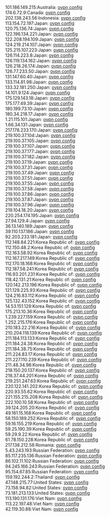 101.186.149.215:Australia: [ovpn config](vpn/101_186_149_215.ovpn)  
174.6.72.9:Canada: [ovpn config](vpn/174_6_72_9.ovpn)  
202.138.243.56:Indonesia: [ovpn config](vpn/202_138_243_56.ovpn)  
113.154.72.197:Japan: [ovpn config](vpn/113_154_72_197.ovpn)  
120.75.136.74:Japan: [ovpn config](vpn/120_75_136_74.ovpn)  
122.196.134.221:Japan: [ovpn config](vpn/122_196_134_221.ovpn)  
122.208.194.109:Japan: [ovpn config](vpn/122_208_194_109.ovpn)  
124.219.214.107:Japan: [ovpn config](vpn/124_219_214_107.ovpn)  
125.215.107.223:Japan: [ovpn config](vpn/125_215_107_223.ovpn)  
126.114.223.8:Japan: [ovpn config](vpn/126_114_223_8.ovpn)  
126.119.134.162:Japan: [ovpn config](vpn/126_119_134_162.ovpn)  
126.218.26.174:Japan: [ovpn config](vpn/126_218_26_174.ovpn)  
126.77.233.50:Japan: [ovpn config](vpn/126_77_233_50.ovpn)  
131.147.60.40:Japan: [ovpn config](vpn/131_147_60_40.ovpn)  
133.114.81.98:Japan: [ovpn config](vpn/133_114_81_98.ovpn)  
133.32.181.250:Japan: [ovpn config](vpn/133_32_181_250.ovpn)  
14.101.9.124:Japan: [ovpn config](vpn/14_101_9_124.ovpn)  
175.129.143.18:Japan: [ovpn config](vpn/175_129_143_18.ovpn)  
175.177.49.39:Japan: [ovpn config](vpn/175_177_49_39.ovpn)  
180.199.73.10:Japan: [ovpn config](vpn/180_199_73_10.ovpn)  
180.34.218.17:Japan: [ovpn config](vpn/180_34_218_17.ovpn)  
1.21.115.101:Japan: [ovpn config](vpn/1_21_115_101.ovpn)  
1.66.34.131:Japan: [ovpn config](vpn/1_66_34_131.ovpn)  
217.178.233.170:Japan: [ovpn config](vpn/217_178_233_170.ovpn)  
219.100.37.104:Japan: [ovpn config](vpn/219_100_37_104.ovpn)  
219.100.37.105:Japan: [ovpn config](vpn/219_100_37_105.ovpn)  
219.100.37.107:Japan: [ovpn config](vpn/219_100_37_107.ovpn)  
219.100.37.177:Japan: [ovpn config](vpn/219_100_37_177.ovpn)  
219.100.37.182:Japan: [ovpn config](vpn/219_100_37_182.ovpn)  
219.100.37.19:Japan: [ovpn config](vpn/219_100_37_19.ovpn)  
219.100.37.31:Japan: [ovpn config](vpn/219_100_37_31.ovpn)  
219.100.37.49:Japan: [ovpn config](vpn/219_100_37_49.ovpn)  
219.100.37.51:Japan: [ovpn config](vpn/219_100_37_51.ovpn)  
219.100.37.55:Japan: [ovpn config](vpn/219_100_37_55.ovpn)  
219.100.37.58:Japan: [ovpn config](vpn/219_100_37_58.ovpn)  
219.100.37.86:Japan: [ovpn config](vpn/219_100_37_86.ovpn)  
219.100.37.87:Japan: [ovpn config](vpn/219_100_37_87.ovpn)  
219.100.37.96:Japan: [ovpn config](vpn/219_100_37_96.ovpn)  
219.104.18.20:Japan: [ovpn config](vpn/219_104_18_20.ovpn)  
220.254.174.195:Japan: [ovpn config](vpn/220_254_174_195.ovpn)  
27.94.129.4:Japan: [ovpn config](vpn/27_94_129_4.ovpn)  
36.13.140.189:Japan: [ovpn config](vpn/36_13_140_189.ovpn)  
39.110.137.186:Japan: [ovpn config](vpn/39_110_137_186.ovpn)  
92.203.233.181:Japan: [ovpn config](vpn/92_203_233_181.ovpn)  
112.148.84.221:Korea Republic of: [ovpn config](vpn/112_148_84_221.ovpn)  
112.150.48.2:Korea Republic of: [ovpn config](vpn/112_150_48_2.ovpn)  
112.163.58.92:Korea Republic of: [ovpn config](vpn/112_163_58_92.ovpn)  
112.167.217.149:Korea Republic of: [ovpn config](vpn/112_167_217_149.ovpn)  
112.170.18.168:Korea Republic of: [ovpn config](vpn/112_170_18_168.ovpn)  
112.187.58.241:Korea Republic of: [ovpn config](vpn/112_187_58_241.ovpn)  
116.93.201.231:Korea Republic of: [ovpn config](vpn/116_93_201_231.ovpn)  
118.42.131.21:Korea Republic of: [ovpn config](vpn/118_42_131_21.ovpn)  
120.142.213.196:Korea Republic of: [ovpn config](vpn/120_142_213_196.ovpn)  
121.129.225.93:Korea Republic of: [ovpn config](vpn/121_129_225_93.ovpn)  
124.216.83.112:Korea Republic of: [ovpn config](vpn/124_216_83_112.ovpn)  
125.132.43.152:Korea Republic of: [ovpn config](vpn/125_132_43_152.ovpn)  
14.53.151.129:Korea Republic of: [ovpn config](vpn/14_53_151_129.ovpn)  
175.213.10.36:Korea Republic of: [ovpn config](vpn/175_213_10_36.ovpn)  
1.239.227.159:Korea Republic of: [ovpn config](vpn/1_239_227_159.ovpn)  
1.252.215.176:Korea Republic of: [ovpn config](vpn/1_252_215_176.ovpn)  
210.183.22.216:Korea Republic of: [ovpn config](vpn/210_183_22_216.ovpn)  
210.204.118.139:Korea Republic of: [ovpn config](vpn/210_204_118_139.ovpn)  
211.184.113.133:Korea Republic of: [ovpn config](vpn/211_184_113_133.ovpn)  
211.184.24.38:Korea Republic of: [ovpn config](vpn/211_184_24_38.ovpn)  
211.184.38.75:Korea Republic of: [ovpn config](vpn/211_184_38_75.ovpn)  
211.224.83.17:Korea Republic of: [ovpn config](vpn/211_224_83_17.ovpn)  
211.227.110.239:Korea Republic of: [ovpn config](vpn/211_227_110_239.ovpn)  
211.48.34.98:Korea Republic of: [ovpn config](vpn/211_48_34_98.ovpn)  
218.150.20.137:Korea Republic of: [ovpn config](vpn/218_150_20_137.ovpn)  
218.37.44.201:Korea Republic of: [ovpn config](vpn/218_37_44_201.ovpn)  
219.251.247.63:Korea Republic of: [ovpn config](vpn/219_251_247_63.ovpn)  
220.122.141.202:Korea Republic of: [ovpn config](vpn/220_122_141_202.ovpn)  
220.93.55.62:Korea Republic of: [ovpn config](vpn/220_93_55_62.ovpn)  
221.155.215.208:Korea Republic of: [ovpn config](vpn/221_155_215_208.ovpn)  
222.100.10.58:Korea Republic of: [ovpn config](vpn/222_100_10_58.ovpn)  
39.124.205.20:Korea Republic of: [ovpn config](vpn/39_124_205_20.ovpn)  
49.161.15.168:Korea Republic of: [ovpn config](vpn/49_161_15_168.ovpn)  
58.150.189.252:Korea Republic of: [ovpn config](vpn/58_150_189_252.ovpn)  
59.16.155.219:Korea Republic of: [ovpn config](vpn/59_16_155_219.ovpn)  
59.25.190.39:Korea Republic of: [ovpn config](vpn/59_25_190_39.ovpn)  
59.29.9.22:Korea Republic of: [ovpn config](vpn/59_29_9_22.ovpn)  
61.78.150.228:Korea Republic of: [ovpn config](vpn/61_78_150_228.ovpn)  
217.138.212.58:Romania: [ovpn config](vpn/217_138_212_58.ovpn)  
5.43.243.193:Russian Federation: [ovpn config](vpn/5_43_243_193.ovpn)  
85.117.235.136:Russian Federation: [ovpn config](vpn/85_117_235_136.ovpn)  
86.102.11.102:Russian Federation: [ovpn config](vpn/86_102_11_102.ovpn)  
94.245.166.243:Russian Federation: [ovpn config](vpn/94_245_166_243.ovpn)  
95.154.67.85:Russian Federation: [ovpn config](vpn/95_154_67_85.ovpn)  
159.192.244.2:Thailand: [ovpn config](vpn/159_192_244_2.ovpn)  
47.148.215.77:United States: [ovpn config](vpn/47_148_215_77.ovpn)  
73.158.94.82:United States: [ovpn config](vpn/73_158_94_82.ovpn)  
73.181.213.133:United States: [ovpn config](vpn/73_181_213_133.ovpn)  
113.190.131.176:Viet Nam: [ovpn config](vpn/113_190_131_176.ovpn)  
113.22.197.48:Viet Nam: [ovpn config](vpn/113_22_197_48.ovpn)  
42.119.30.88:Viet Nam: [ovpn config](vpn/42_119_30_88.ovpn)  
